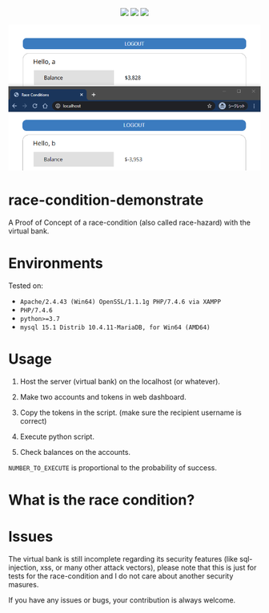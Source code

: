 <p align="center">
  <img src="https://img.shields.io/github/license/kkent030315/race-condition-demonstrate?style=for-the-badge">
  <img src="https://img.shields.io/github/last-commit/kkent030315/race-condition-demonstrate?style=for-the-badge">
  <img src="https://img.shields.io/codefactor/grade/github/kkent030315/race-condition-demonstrate?style=for-the-badge">
</p>

![IMAGE](image.png)

# race-condition-demonstrate
A Proof of Concept of a race-condition (also called race-hazard) with the virtual bank.

# Environments

Tested on:

- `Apache/2.4.43 (Win64) OpenSSL/1.1.1g PHP/7.4.6 via XAMPP`
- `PHP/7.4.6`
- `python>=3.7`
- `mysql 15.1 Distrib 10.4.11-MariaDB, for Win64 (AMD64)`

# Usage

1. Host the server (virtual bank) on the localhost (or whatever).

2. Make two accounts and tokens in web dashboard.

3. Copy the tokens in the script. (make sure the recipient username is correct)

4. Execute python script.

5. Check balances on the accounts.

`NUMBER_TO_EXECUTE` is proportional to the probability of success.

# What is the race condition?

# Issues

The virtual bank is still incomplete regarding its security features (like sql-injection, xss, or many other attack vectors), please note that this is just for tests for the race-condition and I do not care about another security masures.  

If you have any issues or bugs, your contribution is always welcome.
